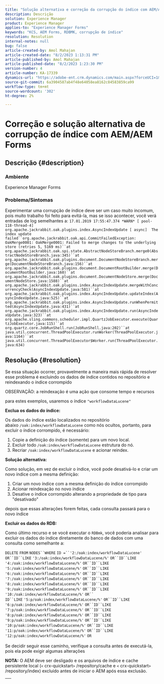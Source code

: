 ```yaml
---
title: "Solução alternativa e correção da corrupção do índice com AEM/AEM Forms"
description: Descrição
solution: Experience Manager
product: Experience Manager
applies-to: "Experience Manager Forms"
keywords: "KCS, AEM Forms, RDBMK, corrupção de índice"
resolution: Resolution
internal-notes: null
bug: false
article-created-by: Amol Mahajan
article-created-date: "8/2/2023 1:13:31 PM"
article-published-by: Amol Mahajan
article-published-date: "8/2/2023 1:23:30 PM"
version-number: 4
article-number: KA-17339
dynamics-url: "https://adobe-ent.crm.dynamics.com/main.aspx?forceUCI=1&pagetype=entityrecord&etn=knowledgearticle&id=5e54e45f-3631-ee11-bdf3-6045bd006b3d"
source-git-commit: 6a3904587ab4f48e64058ea8162c84583859ca99
workflow-type: tm+mt
source-wordcount: '302'
ht-degree: 2%

---
```


# Correção e solução alternativa de corrupção de índice com AEM/AEM Forms

## Descrição {#description}


### <b>Ambiente</b>

Experience Manager Forms



### <b>Problema/Sintomas</b>

Experimentar uma corrupção de índice deve ser um caso muito incomum, pois muito trabalho foi feito para evitá-la, mas se isso acontecer, você verá entradas de log semelhantes a:
`17.01.2019 17:55:47.374 *WARN* [ pool-118-thread-4]  org.apache.jackrabbit.oak.plugins.index.AsyncIndexUpdate [ async]  The index update failed``org.apache.jackrabbit.oak.api.CommitFailedException: OakMerge0001: OakMerge0001: Failed to merge changes to the underlying store (retries 5, 5169 ms)``at org.apache.jackrabbit.oak.spi.state.AbstractNodeStoreBranch.merge0(AbstractNodeStoreBranch.java:345)``at org.apache.jackrabbit.oak.plugins.document.DocumentNodeStoreBranch.merge(DocumentNodeStoreBranch.java:156)``at org.apache.jackrabbit.oak.plugins.document.DocumentRootBuilder.merge(DocumentRootBuilder.java:160)``at org.apache.jackrabbit.oak.plugins.document.DocumentNodeStore.merge(DocumentNodeStore.java:1588)``at org.apache.jackrabbit.oak.plugins.index.AsyncIndexUpdate.mergeWithConcurrencyCheck(AsyncIndexUpdate.java:581)``at org.apache.jackrabbit.oak.plugins.index.AsyncIndexUpdate.updateIndex(AsyncIndexUpdate.java:525)``at org.apache.jackrabbit.oak.plugins.index.AsyncIndexUpdate.runWhenPermitted(AsyncIndexUpdate.java:431)``at org.apache.jackrabbit.oak.plugins.index.AsyncIndexUpdate.run(AsyncIndexUpdate.java:323)``at org.apache.sling.commons.scheduler.impl.QuartzJobExecutor.execute(QuartzJobExecutor.java:115)``at org.quartz.core.JobRunShell.run(JobRunShell.java:202)``at java.util.concurrent.ThreadPoolExecutor.runWorker(ThreadPoolExecutor.java:1164)``at java.util.concurrent.ThreadPoolExecutor$Worker.run(ThreadPoolExecutor.java:634)`

## Resolução {#resolution}


Se essa situação ocorrer, provavelmente a maneira mais rápida de resolver esse problema é excluindo os dados de índice contidos no repositório e reindexando o índice corrompido

OBSERVAÇÃO: a reindexação é uma ação que consome tempo e recursos

para estes exemplos, usaremos o índice `"workflowDataLucene"`

<b>Exclua os dados do índice: </b>

Os dados do índice estão localizados no repositório abaixo `/oak:index/workflowDataLucene` como nós ocultos, portanto, para excluir o índice corrompido, é necessário:

1. Copie a definição do índice (somente) para um novo local.
2. Excluir todo `/oak:index/workflowDataLucene` estrutura do nó.
3. Recriar `/oak:index/workflowDataLucene` e acionar reindex.


<b>Solução alternativa:</b>

Como solução, em vez de excluir o índice, você pode desativá-lo e criar um novo índice com a mesma definição:

1. Criar um novo índice com a mesma definição do índice corrompido
2. Acionar reindexação no novo índice
3. Desative o índice corrompido alterando a propriedade de tipo para &quot;desativado&quot;


depois que essas alterações forem feitas, cada consulta passará para o novo índice

<b>Excluir os dados do RDB:</b>

Como último recurso e se você executar o `RDBmk`, você poderia analisar para excluir os dados do índice diretamente do banco de dados com uma consulta como semelhante a:

`DELETE` `FROM` `NODES``WHERE`
`ID =``'2:/oak:index/workflowDataLucene'` `OR``ID``LIKE` `'3:/oak:index/workflowDataLucene/%'` `OR``ID``LIKE` `'4:/oak:index/workflowDataLucene/%'` `OR``ID``LIKE` `'5:/oak:index/workflowDataLucene/%'` `OR``ID``LIKE` `'6:/oak:index/workflowDataLucene/%'` `OR``ID``LIKE` `'7:/oak:index/workflowDataLucene/%'` `OR``ID``LIKE` `'8:/oak:index/workflowDataLucene/%'` `OR``ID``LIKE` `'9:/oak:index/workflowDataLucene/%'` `OR``ID``LIKE` `'10:/oak:index/workflowDataLucene/%'` `OR`` ` <br>`ID``LIKE` `'5:p/oak:index/workflowDataLucene/%'` `OR``ID``LIKE` `'6:p/oak:index/workflowDataLucene/%'` `OR``ID``LIKE` `'7:p/oak:index/workflowDataLucene/%'` `OR``ID``LIKE` `'8:p/oak:index/workflowDataLucene/%'` `OR``ID``LIKE` `'9:p/oak:index/workflowDataLucene/%'` `OR``ID``LIKE` `'10:p/oak:index/workflowDataLucene/%'` `OR``ID``LIKE` `'11:p/oak:index/workflowDataLucene/%'` `OR``ID``LIKE` `'12:p/oak:index/workflowDataLucene/%'` `OR`<br> <br>
Se decidir seguir esse caminho, verifique a consulta antes de executá-la, pois ela pode exigir algumas alterações

<b>NOTA:</b> O AEM deve ser desligado e os arquivos de índice e cache persistente local (`<` crx-quickstart`>` /repository/cache e `<` crx-quickstart`>` /repository/index) excluído antes de iniciar o AEM após essa exclusão.


|   |
| --- |

